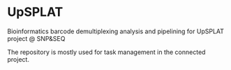 # UpSPLAT

Bioinformatics barcode demultiplexing analysis and pipelining for UpSPLAT project @ SNP&SEQ

The repository is mostly used for task management in the connected project.
